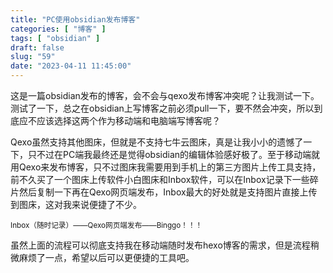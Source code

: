 ```yaml
---
title: "PC使用obsidian发布博客"
categories: [ "博客" ]
tags: [ "obsidian" ]
draft: false
slug: "59"
date: "2023-04-11 11:45:00"
---
```



这是一篇obsidian发布的博客，会不会与qexo发布博客冲突呢？让我测试一下。
测试了一下，总之在obsidian上写博客之前必须pull一下，要不然会冲突，所以到底应不应该选择这两个作为移动端和电脑端写博客呢？

Qexo虽然支持其他图床，但就是不支持七牛云图床，真是让我小小的遗憾了一下，只不过在PC端我最终还是觉得obsidian的编辑体验感好极了。至于移动端就用Qexo来发布博客，只不过图床我需要用到手机上的第三方图片上传工具支持，前不久买了一个图床上传软件小白图床和Inbox软件，可以在Inbox记录下一些碎片然后复制一下再在Qexo网页端发布，Inbox最大的好处就是支持图片直接上传到图床，这对我来说便捷了不少。

<sub>Inbox（随时记录）——Qexo网页端发布——Binggo！！！</sub>

虽然上面的流程可以彻底支持我在移动端随时发布hexo博客的需求，但是流程稍微麻烦了一点，希望以后可以更便捷的工具吧。
